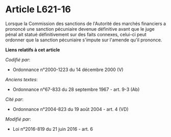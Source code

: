 # Article L621-16

Lorsque la Commission des sanctions de l'Autorité des marchés financiers a prononcé une sanction pécuniaire devenue
définitive avant que le juge pénal ait statué définitivement sur    des faits connexes, celui-ci peut ordonner que la
sanction pécuniaire s'impute sur l'amende qu'il prononce.

**Liens relatifs à cet article**

_Codifié par_:

  - Ordonnance n°2000-1223 du 14 décembre 2000 (V)

_Anciens textes_:

  - Ordonnance n°67-833 du 28 septembre 1967 - art. 9-3 (Ab)

_Cité par_:

  - Ordonnance n°2004-823 du 19 août 2004 - art. 4 (VD)

_Modifié par_:

  - Loi n°2016-819 du 21 juin 2016 - art. 6
